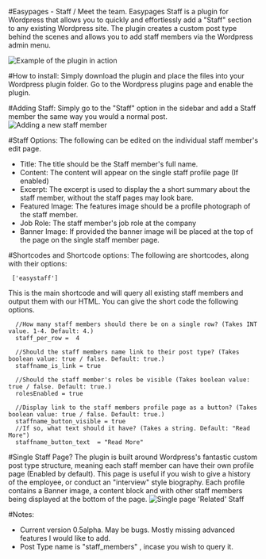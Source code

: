 #Easypages - Staff / Meet the team.
Easypages Staff is a plugin for Wordpress that allows you to quickly and effortlessly add a "Staff" section to any existing Wordpress site.
The plugin creates a custom post type behind the scenes and allows you to add staff members via the Wordpress admin menu.


![Example of the plugin in action](http://i.imgur.com/dpkzZN7.png)


#How to install:
Simply download the plugin and place the files into your Wordpress plugin folder. Go to the Wordpress plugins page and enable the plugin.

#Adding Staff:
Simply go to the "Staff" option in the sidebar and add a Staff member the same way you would a normal post.
![Adding a new staff member](http://i.imgur.com/0CeGNu1.png)

#Staff Options:
The following can be edited on the individual staff member's edit page.

 - Title:
    The title should be the Staff member's full name.
 - Content:
    The content will appear on the single staff profile page (If enabled)
 - Excerpt:
    The excerpt is used to display the a short summary about the staff member, without the staff pages may look bare.
 - Featured Image:
    The features image should be a profile photograph of the staff member.
 - Job Role:
    The staff member's job role at the company
 - Banner Image:
    If provided the banner image will be placed at the top of the page on the single staff member page.

#Shortcodes and Shortcode options:
 The following are shortcodes, along with their options:

 ```
  ['easystaff']
 ```
 This is the main shortcode and will query all existing staff members and output them with our HTML. You can give the short code the following options.

 ```
   //How many staff members should there be on a single row? (Takes INT value. 1-4. Default: 4.)
   staff_per_row =  4

   //Should the staff members name link to their post type? (Takes boolean value: true / false. Default: true.)
   staffname_is_link = true

   //Should the staff member's roles be visible (Takes boolean value: true / false. Default: true.)
   rolesEnabled = true

   //Display link to the staff members profile page as a button? (Takes boolean value: true / false. Default: true.)
   staffname_button_visible = true
   //If so, what text should it have? (Takes a string. Default: "Read More")
   staffname_button_text  = "Read More"

 ```

#Single Staff Page?
The plugin is built around Wordpress's fantastic custom post type structure, meaning each staff member can have their own profile page (Enabled by default).
This page is useful if you wish to give a history of the employee, or conduct an "interview" style biography. Each profile contains a Banner image, a content block and with other staff members being displayed at the bottom of the page.
![Single page 'Related' Staff](http://i.imgur.com/7jqVihO.png)



#Notes:
 - Current version 0.5alpha. May be bugs. Mostly missing advanced features I would like to add.
 - Post Type name is "staff_members" , incase you wish to query it.
